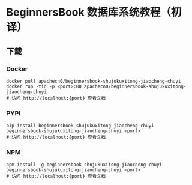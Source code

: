 # BeginnersBook 数据库系统教程（初译）

## 下载

### Docker

```
docker pull apachecn0/beginnersbook-shujukuxitong-jiaocheng-chuyi
docker run -tid -p <port>:80 apachecn0/beginnersbook-shujukuxitong-jiaocheng-chuyi
# 访问 http://localhost:{port} 查看文档
```

### PYPI

```
pip install beginnersbook-shujukuxitong-jiaocheng-chuyi
beginnersbook-shujukuxitong-jiaocheng-chuyi <port>
# 访问 http://localhost:{port} 查看文档
```

### NPM

```
npm install -g beginnersbook-shujukuxitong-jiaocheng-chuyi
beginnersbook-shujukuxitong-jiaocheng-chuyi <port>
# 访问 http://localhost:{port} 查看文档
```